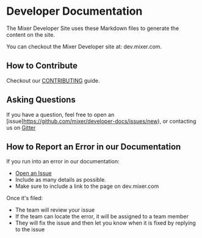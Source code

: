 # Developer Documentation

The Mixer Developer Site uses these Markdown files to generate the content on the site.

You can checkout the Mixer Developer site at: dev.mixer.com.

## How to Contribute

Checkout our [CONTRIBUTING](CONTRIBUTING.md) guide.

## Asking Questions

If you have a question, feel free to open an [issue]https://github.com/mixer/developer-docs/issues/new), or contacting us on [Gitter](https://gitter.im/Mixer/developers)

## How to Report an Error in our Documentation

If you run into an error in our documentation:
* [Open an Issue](https://github.com/mixer/developer-docs/issues/new)
* Include as many details as possible.
* Make sure to include a link to the page on dev.mixer.com

Once it's filed:

* The team will review your issue
* If the team can locate the error, it will be assigned to a team member
* They will fix the issue and then let you know when it is fixed by replying to the issue
